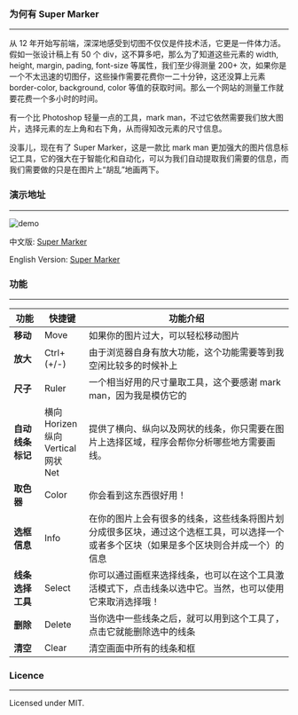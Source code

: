### 为何有 Super Marker
---

从 12 年开始写前端，深深地感受到切图不仅仅是件技术活，它更是一件体力活。假如一张设计稿上有 50 个 div，这不算多吧，那么为了知道这些元素的 width, height, margin, pading, font-size 等属性，我们至少得测量 200+ 次，如果你是一个不太迅速的切图仔，这些操作需要花费你一二十分钟，这还没算上元素 border-color, background, color 等值的获取时间。那么一个网站的测量工作就要花费一个多小时的时间。

有一个比 Photoshop 轻量一点的工具，mark man，不过它依然需要我们放大图片，选择元素的左上角和右下角，从而得知改元素的尺寸信息。

没事儿，现在有了 Super Marker，这是一款比 mark man 更加强大的图片信息标记工具，它的强大在于智能化和自动化，可以为我们自动提取我们需要的信息，而我们需要做的只是在图片上“胡乱”地画两下。


### 演示地址
---

![demo](http://files.cnblogs.com/hustskyking/ret.gif)

中文版: [Super Marker](http://barretlee.github.io/SuperMarker/index_cn.html)

English Version: [Super Marker](http://barretlee.github.io/SuperMarker/)


### 功能
---

|功能           |快捷键   |功能介绍                        |
|--------------|-----|-------------------------------------------------|
|**移动**     |Move|如果你的图片过大，可以轻松移动图片|
|**放大**     |Ctrl+(+/-)|由于浏览器自身有放大功能，这个功能需要等到我空闲比较多的时候补上|
|**尺子**     |Ruler|一个相当好用的尺寸量取工具，这个要感谢 mark man，因为我是模仿它的|
|**自动线条标记**|横向<br />Horizen<br />纵向<br />Vertical<br />网状<br />Net|提供了横向、纵向以及网状的线条，你只需要在图片上选择区域，程序会帮你分析哪些地方需要画线。
|**取色器**   |Color|你会看到这东西很好用！|
|**选框信息** |Info|在你的图片上会有很多的线条，这些线条将图片划分成很多区块，通过这个选框工具，可以选择一个或者多个区块（如果是多个区块则合并成一个）的信息|
|**线条选择工具**|Select|你可以通过画框来选择线条，也可以在这个工具激活模式下，点击线条以选中它。当然，也可以使用它来取消选择哦！|
|**删除**     |Delete|当你选中一些线条之后，就可以用到这个工具了，点击它就能删除选中的线条|
|**清空**     |Clear|清空画面中所有的线条和框|


### Licence
--- 

Licensed under MIT.


